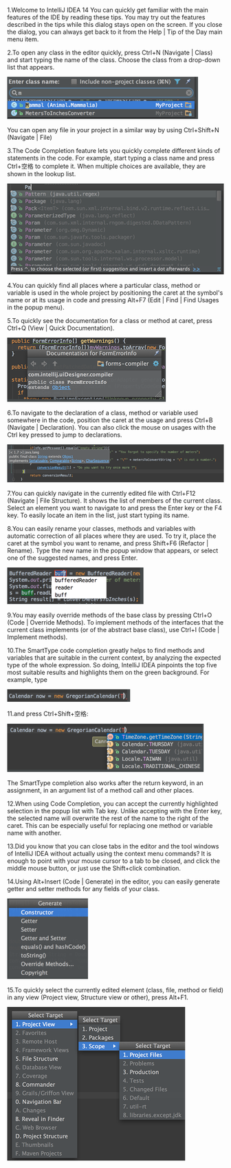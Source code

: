 
1.Welcome to IntelliJ IDEA 14
You can quickly get familiar with the main features of the IDE by reading these tips. You may try out the features described in the tips while this dialog stays open on the screen. If you close the dialog, you can always get back to it from the Help | Tip of the Day main menu item.

2.To open any class in the editor quickly, press Ctrl+N (Navigate | Class) and start typing the name of the class. Choose the class from a drop-down list that appears.

![2.png](../pic/2.png)

You can open any file in your project in a similar way by using Ctrl+Shift+N (Navigate | File)

3.The Code Completion feature lets you quickly complete different kinds of statements in the code. For example, start typing a class name and press Ctrl+空格 to complete it. When multiple choices are available, they are shown in the lookup list.

![3.png](../pic/3.png)

4.You can quickly find all places where a particular class, method or variable is used in the whole project by positioning the caret at the symbol's name or at its usage in code and pressing Alt+F7 (Edit | Find | Find Usages in the popup menu).

5.To quickly see the documentation for a class or method at caret, press Ctrl+Q (View | Quick Documentation).

![5.png](../pic/5.png)

6.To navigate to the declaration of a class, method or variable used somewhere in the code, position the caret at the usage and press Ctrl+B (Navigate | Declaration). You can also click the mouse on usages with the Ctrl key pressed to jump to declarations.

![6.png](../pic/6.png)

7.You can quickly navigate in the currently edited file with Ctrl+F12 (Navigate | File Structure).
It shows the list of members of the current class. Select an element you want to navigate to and press the Enter key or the F4 key.
To easily locate an item in the list, just start typing its name.

8.You can easily rename your classes, methods and variables with automatic correction of all places where they are used.
To try it, place the caret at the symbol you want to rename, and press Shift+F6 (Refactor | Rename). Type the new name in the popup window that appears, or select one of the suggested names, and press Enter.

![8.png](../pic/8.png)

9.You may easily override methods of the base class by pressing Ctrl+O (Code | Override Methods).
To implement methods of the interfaces that the current class implements (or of the abstract base class), use Ctrl+I (Code | Implement methods).

10.The SmartType code completion greatly helps to find methods and variables that are suitable in the current context, by analyzing the expected type of the whole expression. So doing, IntelliJ IDEA pinpoints the top five most suitable results and highlights them on the green background. For example, type

![10.png](../pic/10.png)

11.and press Ctrl+Shift+空格:

![11.png](../pic/11.png)

   The SmartType completion also works after the return keyword, in an assignment, in an argument list of a method call and other places.

12.When using Code Completion, you can accept the currently highlighted selection in the popup list with Tab key.
Unlike accepting with the Enter key, the selected name will overwrite the rest of the name to the right of the caret. This can be especially useful for replacing one method or variable name with another.

13.Did you know that you can close tabs in the editor and the tool windows of IntelliJ IDEA without actually using the context menu commands? It is enough to point with your mouse cursor to a tab to be closed, and click the middle mouse button, or just use the Shift+click combination.

14.Using Alt+Insert (Code | Generate) in the editor, you can easily generate getter and setter methods for any fields of your class.

![14.png](../pic/14.png)

15.To quickly select the currently edited element (class, file, method or field) in any view (Project view, Structure view or other), press Alt+F1.

![15.png](../pic/15.png)
